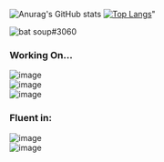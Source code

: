![Anurag's GitHub stats](https://github-readme-stats.vercel.app/api?username=batsoup804&show_icons=true&theme=blue-green)
[![Top Langs](https://github-readme-stats.vercel.app/api/top-langs/?username=batsoup804&layout=compact&theme=blue-green)](https://github.com/anuraghazra/github-readme-stats)"
<p>
  <img src="https://discord.c99.nl/widget/theme-1/756562171193852075.png" alt="bat soup#3060" />
</p>

### Working On...

![image](https://user-images.githubusercontent.com/83473782/137993086-f9571075-60d8-4f02-b385-f759003e8269.png)
<br>
![image](https://user-images.githubusercontent.com/83473782/137994088-6871e0bf-e8fa-458d-b8ba-c25f5953abce.png)
<br>
![image](https://user-images.githubusercontent.com/83473782/137994456-4c6959d2-66dc-48fd-a07f-8dd5b72ff0ec.png)


### Fluent in:

![image](https://user-images.githubusercontent.com/83473782/137993628-10663920-d1d4-4f1a-a4ac-ba577e4720d1.png)
<br>
![image](https://user-images.githubusercontent.com/83473782/137993483-a70b3c42-ed76-4423-a8f2-ac744bef7805.png)
